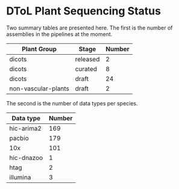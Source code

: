 # DToL Plant Sequencing Status

Two summary tables are presented here. The first is the number of assemblies in the pipelines at the moment.

| Plant Group | Stage | Number |
| --- | --- | --- |
| dicots | released | 2 |
| dicots | curated | 8 |
| dicots | draft | 24 |
| non-vascular-plants | draft | 2 |

The second is the number of data types per species.

| Data type | Number |
| --- | --- |
| hic-arima2 | 169 |
| pacbio | 179 |
| 10x | 101 |
| hic-dnazoo | 1 |
| htag | 2 |
| illumina | 3 |
